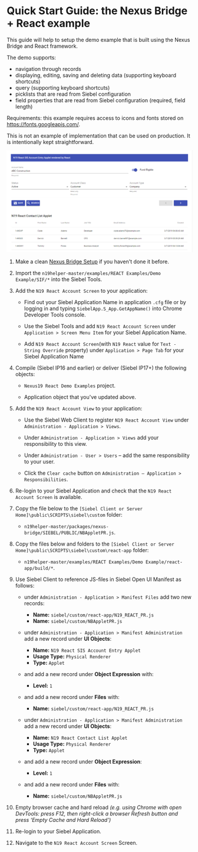 # Quick Start Guide: the Nexus Bridge + React example

This guide will help to setup the demo example that is built using the Nexus Bridge and React framework.

The demo supports:

* navigation through records
* displaying, editing, saving and deleting data (supporting keyboard shortcuts)
* query (supporting keyboard shortcuts)
* picklists that are read from Siebel configuration
* field properties that are read from Siebel configuration (required, field length)

Requirements: this example requires access to icons and fonts stored on https://fonts.googleapis.com/.

This is not an example of implementation that can be used on production. It is intentionally kept straightforward.

 ![result](demo_react.png)

1. Make a clean [Nexus Bridge Setup](/../../wiki/Setup-Nexus-Bridge) if you haven't done it before.

1. Import the `n19helper-master/examples/REACT Examples/Demo Example/SIF/*` into the Siebel Tools.

1. Add the `N19 React Account Screen` to your application:

      * Find out your Siebel Application Name in application `.cfg` file or by logging in and typing `SiebelApp.S_App.GetAppName()` into Chrome Developer Tools console.
      
      * Use the Siebel Tools and add `N19 React Account Screen` under `Application > Screen Menu Item` for your Siebel Application Name.
      
      * Add `N19 React Account Screen`(with `N19 React` value for `Text - String Override` property) under `Application > Page Tab` for your Siebel Application Name
      
1. Compile (Siebel IP16 and earlier) or deliver (Siebel IP17+) the following objects:

    * `Nexus19 React Demo Examples` project.
    
    * Application object that you've updated above.
    
1. Add the `N19 React Account View` to your application:

      * Use the Siebel Web Client to register `N19 React Account View` under `Administration - Application > Views`.
      
      * Under `Administration - Application > Views` add your responsibility to this view.
      
      * Under `Administration - User > Users` – add the same responsibility to your user.
      
      * Click the `Clear cache` button on `Administration – Application > Responsibilities`.
      
1. Re-login to your Siebel Application and check that the `N19 React Account Screen` is available.

1. Copy the file below to the `[Siebel Client or Server Home]\public\SCRIPTS\siebel\custom` folder:

    * `n19helper-master/packages/nexus-bridge/SIEBEL/PUBLIC/NBAppletPR.js`.
    
1. Copy the files below and folders to the `[Siebel Client or Server Home]\public\SCRIPTS\siebel\custom\react-app` folder:

    * `n19helper-master/examples/REACT Examples/Demo Example/react-app/build/*`.
    
1. Use Siebel Client to reference JS-files in Siebel Open UI Manifest as follows:
	* under `Administration - Application > Manifest Files`  add two new records: 
		* **Name:** `siebel/custom/react-app/N19_REACT_PR.js`
		* **Name:** `siebel/custom/NBAppletPR.js`

	* under `Administration - Application > Manifest Administration` add a new record under **UI Objects**: 
   		* **Name:** `N19 React SIS Account Entry Applet`
   		* **Usage Type:** `Physical Renderer`
   		* **Type:** `Applet`

   	* and add a new record under **Object Expression** with:
   		* **Level:** `1`

  	* and add a new record under **Files** with:
   
   		* **Name:** `siebel/custom/react-app/N19_REACT_PR.js`

	* under `Administration - Application > Manifest Administration` add a new record under **UI Objects**: 
   		* **Name:** `N19 React Contact List Applet`
		* **Usage Type:** `Physical Renderer`
   		* **Type:** `Applet`

   	* and add a new record under **Object Expression**:
   		* **Level:** `1`

   	* and add a new record under **Files** with:
   		* **Name:** `siebel/custom/NBAppletPR.js`

1. Empty browser cache and hard reload *(e.g. using Chrome with open DevTools: press F12, then right-click a browser Refresh button and press ‘Empty Cache and Hard Reload’)*

1. Re-login to your Siebel Application.

1. Navigate to the `N19 React Account Screen` Screen.
